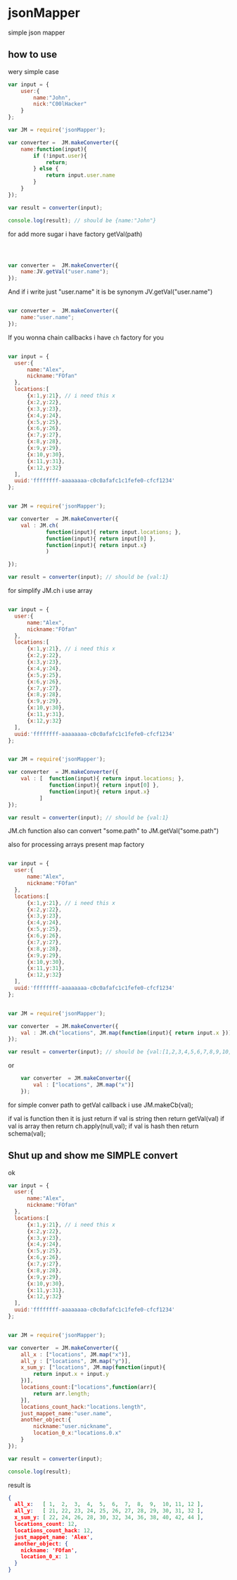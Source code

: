 jsonMapper
==========

simple json mapper


how to use
----------

wery simple case


```js
var input = {
    user:{
        name:"John",
        nick:"C00lHacker"
    }
};

var JM = require('jsonMapper');

var converter =  JM.makeConverter({
    name:function(input){
        if (!input.user){
            return;
        } else {
            return input.user.name
        }
    }
});

var result = converter(input);

console.log(result); // should be {name:"John"}
```

for add more sugar i have factory getVal(path)

```js



var converter =  JM.makeConverter({
    name:JV.getVal("user.name");
});
```

And if i write just "user.name" it is be synonym JV.getVal("user.name")


```js

var converter =  JM.makeConverter({
    name:"user.name";
});

```

If you wonna chain callbacks i have `ch` factory for you


```js

var input = {
  user:{
      name:"Alex",
      nickname:"FOfan"
  },
  locations:[
      {x:1,y:21}, // i need this x
      {x:2,y:22},
      {x:3,y:23},
      {x:4,y:24},
      {x:5,y:25},
      {x:6,y:26},
      {x:7,y:27},
      {x:8,y:28},
      {x:9,y:29},
      {x:10,y:30},
      {x:11,y:31},
      {x:12,y:32}
  ],
  uuid:'ffffffff-aaaaaaaa-c0c0afafc1c1fefe0-cfcf1234'
};


var JM = require('jsonMapper');

var converter  = JM.makeConverter({
    val : JM.ch(
            function(input){ return input.locations; },
            function(input){ return input[0] },
            function(input){ return input.x}
            )

});

var result = converter(input); // should be {val:1}

```


for simplify JM.ch i use array

```js

var input = {
  user:{
      name:"Alex",
      nickname:"FOfan"
  },
  locations:[
      {x:1,y:21}, // i need this x
      {x:2,y:22},
      {x:3,y:23},
      {x:4,y:24},
      {x:5,y:25},
      {x:6,y:26},
      {x:7,y:27},
      {x:8,y:28},
      {x:9,y:29},
      {x:10,y:30},
      {x:11,y:31},
      {x:12,y:32}
  ],
  uuid:'ffffffff-aaaaaaaa-c0c0afafc1c1fefe0-cfcf1234'
};


var JM = require('jsonMapper');

var converter  = JM.makeConverter({
    val : [  function(input){ return input.locations; },
             function(input){ return input[0] },
             function(input){ return input.x}
          ]
});

var result = converter(input); // should be {val:1}

```


JM.ch function also can convert "some.path" to JM.getVal("some.path")

also for processing arrays present map factory

```js

var input = {
  user:{
      name:"Alex",
      nickname:"FOfan"
  },
  locations:[
      {x:1,y:21}, // i need this x
      {x:2,y:22},
      {x:3,y:23},
      {x:4,y:24},
      {x:5,y:25},
      {x:6,y:26},
      {x:7,y:27},
      {x:8,y:28},
      {x:9,y:29},
      {x:10,y:30},
      {x:11,y:31},
      {x:12,y:32}
  ],
  uuid:'ffffffff-aaaaaaaa-c0c0afafc1c1fefe0-cfcf1234'
};


var JM = require('jsonMapper');

var converter  = JM.makeConverter({
    val : JM.ch("locations", JM.map(function(input){ return input.x }))
});

var result = converter(input); // should be {val:[1,2,3,4,5,6,7,8,9,10,11,12]}

```

or

```js
    var converter  = JM.makeConverter({
        val : ["locations", JM.map("x")]
    });
```

for simple conver path to getVal callback i use JM.makeCb(val);

if val is function then it is just return
if val is string then return getVal(val)
if val is array then return ch.apply(null,val);
if val is hash then return schema(val);


Shut up and show me SIMPLE convert
--------

ok

```js
var input = {
  user:{
      name:"Alex",
      nickname:"FOfan"
  },
  locations:[
      {x:1,y:21}, // i need this x
      {x:2,y:22},
      {x:3,y:23},
      {x:4,y:24},
      {x:5,y:25},
      {x:6,y:26},
      {x:7,y:27},
      {x:8,y:28},
      {x:9,y:29},
      {x:10,y:30},
      {x:11,y:31},
      {x:12,y:32}
  ],
  uuid:'ffffffff-aaaaaaaa-c0c0afafc1c1fefe0-cfcf1234'
};


var JM = require('jsonMapper');

var converter  = JM.makeConverter({
    all_x : ["locations", JM.map("x")],
    all_y : ["locations", JM.map("y")],
    x_sum_y: ["locations", JM.map(function(input){
        return input.x + input.y
    })],
    locations_count:["locations",function(arr){
        return arr.length;
    }],
    locations_count_hack:"locations.length",
    just_mappet_name:"user.name",
    another_object:{
        nickname:"user.nickname",
        location_0_x:"locations.0.x"
    }
});

var result = converter(input);

console.log(result);

```

result is

```json
{
  all_x:   [ 1,  2,  3,  4,  5,  6,  7,  8,  9,  10, 11, 12 ],
  all_y:   [ 21, 22, 23, 24, 25, 26, 27, 28, 29, 30, 31, 32 ],
  x_sum_y: [ 22, 24, 26, 28, 30, 32, 34, 36, 38, 40, 42, 44 ],
  locations_count: 12,
  locations_count_hack: 12,
  just_mappet_name: 'Alex',
  another_object: {
    nickname: 'FOfan',
    location_0_x: 1
  }
}
```